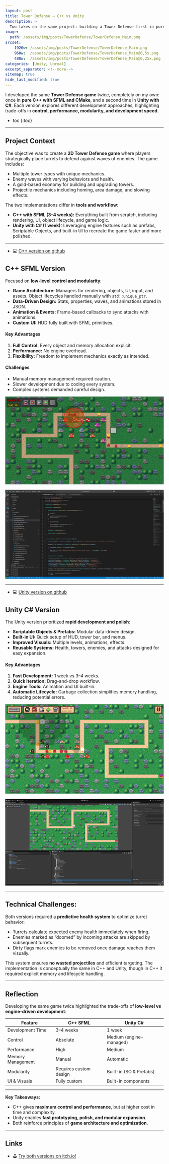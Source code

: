 ```yaml
---
layout: post
title: Tower Defense — C++ vs Unity
description: >
  Two takes on the same project: building a Tower Defense first in pure C++ with SFML and then recreating it in Unity, exploring the trade-offs of both approaches.
image: 
  path: /assets/img/posts/TowerDefense/TowerDefense_Main.png
srcset:
    1920w: /assets/img/posts/TowerDefense/TowerDefense_Main.png
    960w:  /assets/img/posts/TowerDefense/TowerDefense_Main@0,5x.png
    480w:  /assets/img/posts/TowerDefense/TowerDefense_Main@0,25x.png
categories: [Unity, Unreal]
excerpt_separator: <!--more-->
sitemap: true
hide_last_modified: true
---
```


I developed the same **Tower Defense game** twice, completely on my own: once in **pure C++ with SFML and CMake**, and a second time in **Unity with C#**. Each version explores different development approaches, highlighting trade-offs in **control, performance, modularity, and development speed**.  

<!--more-->

* toc
{:toc}

---

## Project Context

The objective was to create a **2D Tower Defense game** where players strategically place turrets to defend against waves of enemies. The game includes:

- Multiple tower types with unique mechanics.  
- Enemy waves with varying behaviors and health.  
- A gold-based economy for building and upgrading towers.  
- Projectile mechanics including homing, area damage, and slowing effects.  

The two implementations differ in **tools and workflow**:

- **C++ with SFML (3–4 weeks):** Everything built from scratch, including rendering, UI, object lifecycle, and game logic.  
- **Unity with C# (1 week):** Leveraging engine features such as prefabs, Scriptable Objects, and built-in UI to recreate the game faster and more polished.  

---

- 💻 [C++ version on github](https://github.com/legno9/Cpp_towerDefense)  

## C++ SFML Version

Focused on **low-level control and modularity**:

- **Game Architecture:** Managers for rendering, objects, UI, input, and assets. Object lifecycles handled manually with `std::unique_ptr`.  
- **Data-Driven Design:** Stats, properties, waves, and animations stored in JSON.  
- **Animation & Events:** Frame-based callbacks to sync attacks with animations.  
- **Custom UI:** HUD fully built with SFML primitives.  

#### Key Advantages

1. **Full Control:** Every object and memory allocation explicit.  
2. **Performance:** No engine overhead.  
3. **Flexibility:** Freedom to implement mechanics exactly as intended.  

#### Challenges

- Manual memory management required caution.  
- Slower development due to coding every system.  
- Complex systems demanded careful design.   

![C++ gameplay image](/assets/img/posts/TowerDefense/TowerDefense_CPP.png)

![C++ visual studio code image](/assets/img/posts/TowerDefense/TowerDefense_VSCode.png)

---

- 💻 [Unity version on github](https://github.com/legno9/TD-OniSiege)

## Unity C# Version

The Unity version prioritized **rapid development and polish**:

- **Scriptable Objects & Prefabs:** Modular data-driven design.  
- **Built-in UI:** Quick setup of HUD, tower bar, and menus.  
- **Improved Visuals:** Multiple levels, animations, effects.  
- **Reusable Systems:** Health, towers, enemies, and attacks designed for easy expansion.  

#### Key Advantages

1. **Fast Development:** 1 week vs 3–4 weeks.  
2. **Quick Iteration:** Drag-and-drop workflow.  
3. **Engine Tools:** Animation and UI built-in.  
4. **Automatic Lifecycle:** Garbage collection simplifies memory handling, reducing potential errors. 

![Unity gameplay image](/assets/img/posts/TowerDefense/TowerDefense_Main.png)

![Unity screenshot](/assets/img/posts/TowerDefense/TowerDefense_Unity.png)

---

## Technical Challenges:

Both versions required a **predictive health system** to optimize turret behavior:

- Turrets calculate expected enemy health immediately when firing.  
- Enemies marked as “doomed” by incoming attacks are skipped by subsequent turrets.  
- Dirty flags mark enemies to be removed once damage reaches them visually.  

This system ensures **no wasted projectiles** and efficient targeting. The implementation is conceptually the same in C++ and Unity, though in C++ it required explicit memory and lifecycle handling.

---

## Reflection

Developing the same game twice highlighted the trade-offs of **low-level vs engine-driven development**:

| Feature | C++ SFML | Unity C# |
|---------|-----------|----------|
| Development Time | 3–4 weeks | 1 week |
| Control | Absolute | Medium (engine-managed) |
| Performance | High | Medium |
| Memory Management | Manual | Automatic |
| Modularity | Requires custom design | Built-in (SO & Prefabs) |
| UI & Visuals | Fully custom | Built-in components |

---

**Key Takeaways:**  
- C++ gives **maximum control and performance**, but at higher cost in time and complexity.  
- Unity enables **fast prototyping, polish, and modular expansion**.  
- Both reinforce principles of **game architecture and optimization**.

---

## Links  

- 🕹️ [Try both versions on itch.io!](https://legno9.itch.io/tower-defense-c-vs-unity) 
